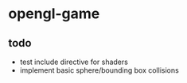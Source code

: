 # opengl-game

## todo
- test include directive for shaders
- implement basic sphere/bounding box collisions
